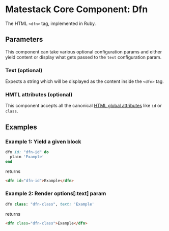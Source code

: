 # Matestack Core Component: Dfn

The HTML `<dfn>` tag, implemented in Ruby.

## Parameters
This component can take various optional configuration params and either yield content or display what gets passed to the `text` configuration param.

### Text (optional)
Expects a string which will be displayed as the content inside the `<dfn>` tag.

### HMTL attributes (optional)
This component accepts all the canonical [HTML global attributes](https://www.w3schools.com/tags/ref_standardattributes.asp) like `id` or `class`.

## Examples

### Example 1: Yield a given block

```ruby
dfn id: "dfn-id" do
  plain 'Example'
end
```

returns

```html
<dfn id="dfn-id">Example</dfn>
```

### Example 2: Render options[:text] param

```ruby
dfn class: "dfn-class", text: 'Example'
```

returns

```html
<dfn class="dfn-class">Example</dfn>
```
